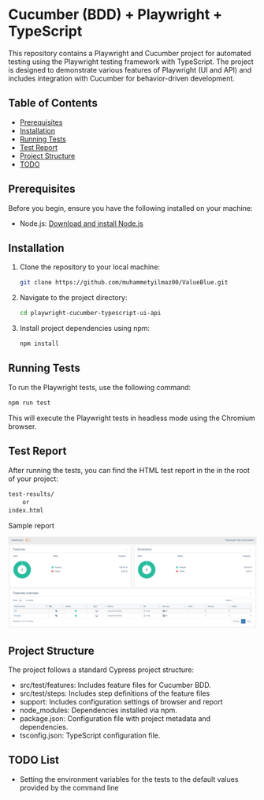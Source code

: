 # Cucumber (BDD) + Playwright + TypeScript

This repository contains a Playwright and Cucumber project for automated testing using the Playwright testing framework with TypeScript. The project is designed to demonstrate various features of Playwright (UI and API) and includes integration with Cucumber for behavior-driven development.

## Table of Contents

- [Prerequisites](#prerequisites)
- [Installation](#installation)
- [Running Tests](#running-tests)
- [Test Report](#test-report)
- [Project Structure](#project-structure)
- [TODO](#todo-list)

## Prerequisites

Before you begin, ensure you have the following installed on your machine:

- Node.js: [Download and install Node.js](https://nodejs.org/)

## Installation

1. Clone the repository to your local machine:

   ```bash
   git clone https://github.com/muhammetyilmaz00/ValueBlue.git

2. Navigate to the project directory:

   ```bash
   cd playwright-cucumber-typescript-ui-api

3. Install project dependencies using npm:

   ```bash
   npm install

## Running Tests
To run the Playwright tests, use the following command:

```bash
npm run test
```

This will execute the Playwright tests in headless mode using the Chromium browser.

## Test Report
After running the tests, you can find the HTML test report in the in the root of your project:

```bash
test-results/
    or
index.html
```
Sample report

![Report](report.png)

## Project Structure

The project follows a standard Cypress project structure:


* src/test/features: Includes feature files for Cucumber BDD.
* src/test/steps: Includes step definitions of the feature files
* support: Includes configuration settings of browser and report
* node_modules: Dependencies installed via npm.
* package.json: Configuration file with project metadata and dependencies.
* tsconfig.json: TypeScript configuration file.

## TODO List

- Setting the environment variables for the tests to the default values provided by the command line